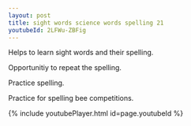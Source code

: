 ```yaml
---
layout: post
title: sight words science words spelling 21
youtubeId: 2LFWu-ZBFig
---
```

 
 
Helps to learn sight words and their spelling.

Opportunitiy to repeat the spelling. 

Practice spelling. 
 
Practice for spelling bee competitions. 
 
{% include youtubePlayer.html id=page.youtubeId %}
 
 
